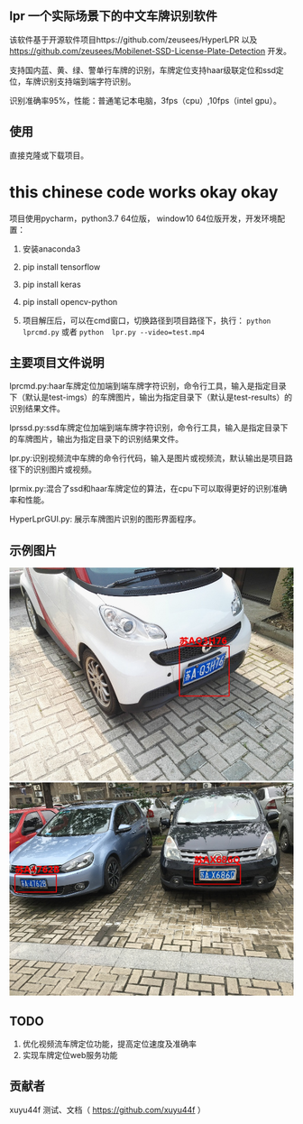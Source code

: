 ## lpr 一个实际场景下的中文车牌识别软件
该软件基于开源软件项目https://github.com/zeusees/HyperLPR 以及 https://github.com/zeusees/Mobilenet-SSD-License-Plate-Detection 开发。

支持国内蓝、黄、绿、警单行车牌的识别，车牌定位支持haar级联定位和ssd定位，车牌识别支持端到端字符识别。

识别准确率95%，性能：普通笔记本电脑，3fps（cpu）,10fps（intel gpu）。

## 使用

直接克隆或下载项目。

# this chinese code works okay okay
项目使用pycharm，python3.7 64位版， window10 64位版开发，开发环境配置：

1. 安装anaconda3

2. pip install tensorflow
   
3. pip install keras
   
4. pip install opencv-python
   
5. 项目解压后，可以在cmd窗口，切换路径到项目路径下，执行： `python lprcmd.py` 或者 `python  lpr.py --video=test.mp4`
   
## 主要项目文件说明

lprcmd.py:haar车牌定位加端到端车牌字符识别，命令行工具，输入是指定目录下（默认是test-imgs）的车牌图片，输出为指定目录下（默认是test-results）的识别结果文件。

lprssd.py:ssd车牌定位加端到端车牌字符识别，命令行工具，输入是指定目录下的车牌图片，输出为指定目录下的识别结果文件。

lpr.py:识别视频流中车牌的命令行代码，输入是图片或视频流，默认输出是项目路径下的识别图片或视频。

lprmix.py:混合了ssd和haar车牌定位的算法，在cpu下可以取得更好的识别准确率和性能。
   
HyperLprGUI.py: 展示车牌图片识别的图形界面程序。

## 示例图片
![1](./test-results/1.jpg) 
![2](./test-results/3.jpg)

## TODO
1. 优化视频流车牌定位功能，提高定位速度及准确率
2. 实现车牌定位web服务功能

## 贡献者
xuyu44f 测试、文档（ https://github.com/xuyu44f ）

